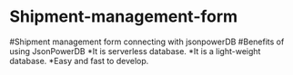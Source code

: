 # Shipment-management-form
#Shipment management form connecting with jsonpowerDB
#Benefits of using JsonPowerDB
*It is serverless database.
*It is a light-weight database.
*Easy and fast to develop.
